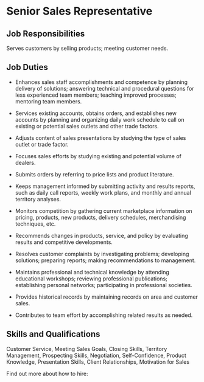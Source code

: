 # Senior Sales Representative

## Job Responsibilities

Serves customers by selling products; meeting customer needs.

## Job Duties

* Enhances sales staff accomplishments and competence by planning delivery of solutions; answering technical and procedural questions for less experienced team members; teaching improved processes; mentoring team members.

* Services existing accounts, obtains orders, and establishes new accounts by planning and organizing daily work schedule to call on existing or potential sales outlets and other trade factors.

* Adjusts content of sales presentations by studying the type of sales outlet or trade factor.

* Focuses sales efforts by studying existing and potential volume of dealers.

* Submits orders by referring to price lists and product literature.

* Keeps management informed by submitting activity and results reports, such as daily call reports, weekly work plans, and monthly and annual territory analyses.

* Monitors competition by gathering current marketplace information on pricing, products, new products, delivery schedules, merchandising techniques, etc.

* Recommends changes in products, service, and policy by evaluating results and competitive developments.

* Resolves customer complaints by investigating problems; developing solutions; preparing reports; making recommendations to management.

* Maintains professional and technical knowledge by attending educational workshops; reviewing professional publications; establishing personal networks; participating in professional societies.

* Provides historical records by maintaining records on area and customer sales.

* Contributes to team effort by accomplishing related results as needed.

## Skills and Qualifications

Customer Service, Meeting Sales Goals, Closing Skills, Territory Management, Prospecting Skills, Negotiation, Self-Confidence, Product Knowledge, Presentation Skills, Client Relationships, Motivation for Sales

Find out more about how to hire:
